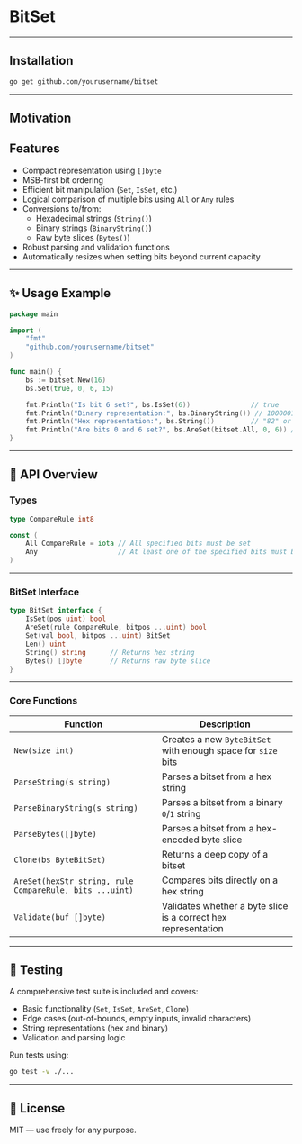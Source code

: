 # BitSet


---

## Installation

```bash
go get github.com/yourusername/bitset
```

---

## Motivation


## Features

- Compact representation using `[]byte`
- MSB-first bit ordering
- Efficient bit manipulation (`Set`, `IsSet`, etc.)
- Logical comparison of multiple bits using `All` or `Any` rules
- Conversions to/from:
  - Hexadecimal strings (`String()`)
  - Binary strings (`BinaryString()`)
  - Raw byte slices (`Bytes()`)
- Robust parsing and validation functions
- Automatically resizes when setting bits beyond current capacity

---

## ✨ Usage Example

```go
package main

import (
    "fmt"
    "github.com/yourusername/bitset"
)

func main() {
    bs := bitset.New(16)
    bs.Set(true, 0, 6, 15)

    fmt.Println("Is bit 6 set?", bs.IsSet(6))               // true
    fmt.Println("Binary representation:", bs.BinaryString()) // 10000010...
    fmt.Println("Hex representation:", bs.String())         // "82" or similar
    fmt.Println("Are bits 0 and 6 set?", bs.AreSet(bitset.All, 0, 6)) // true
}
```

---

## 🧠 API Overview

### Types

```go
type CompareRule int8

const (
    All CompareRule = iota // All specified bits must be set
    Any                    // At least one of the specified bits must be set
)
```

---

### BitSet Interface

```go
type BitSet interface {
    IsSet(pos uint) bool
    AreSet(rule CompareRule, bitpos ...uint) bool
    Set(val bool, bitpos ...uint) BitSet
    Len() uint
    String() string      // Returns hex string
    Bytes() []byte       // Returns raw byte slice
}
```

---

### Core Functions

| Function | Description |
|---------|-------------|
| `New(size int)` | Creates a new `ByteBitSet` with enough space for `size` bits |
| `ParseString(s string)` | Parses a bitset from a hex string |
| `ParseBinaryString(s string)` | Parses a bitset from a binary `0`/`1` string |
| `ParseBytes([]byte)` | Parses a bitset from a hex-encoded byte slice |
| `Clone(bs ByteBitSet)` | Returns a deep copy of a bitset |
| `AreSet(hexStr string, rule CompareRule, bits ...uint)` | Compares bits directly on a hex string |
| `Validate(buf []byte)` | Validates whether a byte slice is a correct hex representation |

---

## 🧪 Testing

A comprehensive test suite is included and covers:

- Basic functionality (`Set`, `IsSet`, `AreSet`, `Clone`)
- Edge cases (out-of-bounds, empty inputs, invalid characters)
- String representations (hex and binary)
- Validation and parsing logic

Run tests using:

```bash
go test -v ./...
```

---

## 📜 License

MIT — use freely for any purpose.
